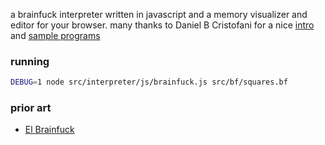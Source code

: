 a brainfuck interpreter written in javascript and a memory visualizer and
editor for your browser. many thanks to Daniel B Cristofani for a nice
[intro](http://www.hevanet.com/cristofd/brainfuck/epistle.html) and [sample
programs](http://www.hevanet.com/cristofd/brainfuck/)

### running

```bash
DEBUG=1 node src/interpreter/js/brainfuck.js src/bf/squares.bf
```

### prior art

- [El Brainfuck](https://copy.sh/brainfuck/)
